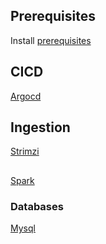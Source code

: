 ## Prerequisites

Install [prerequisites](./docs/stack/prerequesites/README.md)

## CICD

[Argocd](./docs/stack/tools/cicd/argocd.md)

## Ingestion

[Strimzi](./docs/stack/tools/ingestion/strimzi.md)

##

[Spark](./processing/spark.md)

### Databases

[Mysql](./docs/stack/tools/database/databases.md)

